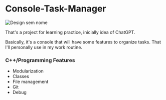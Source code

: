 # Console-Task-Manager
![Design sem nome](https://github.com/TulioHRC/Console-Task-Manager/assets/62257920/d3b314a4-0178-434c-8b71-23048b8499f5)

That's a project for learning practice, inicially idea of ChatGPT.

Basically, it's a console that will have some features to organize tasks. That I'll personally use in my work routine.

### C++/Programming Features
- Modularization
- Classes
- File management
- Git
- Debug
